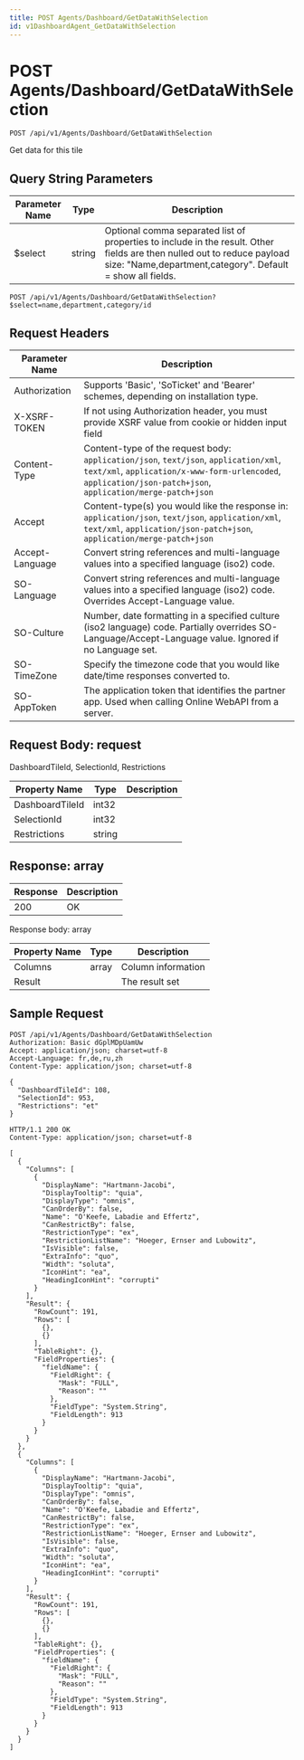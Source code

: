 ```yaml
---
title: POST Agents/Dashboard/GetDataWithSelection
id: v1DashboardAgent_GetDataWithSelection
---
```


# POST Agents/Dashboard/GetDataWithSelection

```http
POST /api/v1/Agents/Dashboard/GetDataWithSelection
```

Get data for this tile







## Query String Parameters

| Parameter Name | Type |  Description |
|----------------|------|--------------|
| $select | string |  Optional comma separated list of properties to include in the result. Other fields are then nulled out to reduce payload size: "Name,department,category". Default = show all fields. |

```http
POST /api/v1/Agents/Dashboard/GetDataWithSelection?$select=name,department,category/id
```


## Request Headers

| Parameter Name | Description |
|----------------|-------------|
| Authorization  | Supports 'Basic', 'SoTicket' and 'Bearer' schemes, depending on installation type. |
| X-XSRF-TOKEN   | If not using Authorization header, you must provide XSRF value from cookie or hidden input field |
| Content-Type | Content-type of the request body: `application/json`, `text/json`, `application/xml`, `text/xml`, `application/x-www-form-urlencoded`, `application/json-patch+json`, `application/merge-patch+json` |
| Accept         | Content-type(s) you would like the response in: `application/json`, `text/json`, `application/xml`, `text/xml`, `application/json-patch+json`, `application/merge-patch+json` |
| Accept-Language | Convert string references and multi-language values into a specified language (iso2) code. |
| SO-Language | Convert string references and multi-language values into a specified language (iso2) code. Overrides Accept-Language value. |
| SO-Culture | Number, date formatting in a specified culture (iso2 language) code. Partially overrides SO-Language/Accept-Language value. Ignored if no Language set. |
| SO-TimeZone | Specify the timezone code that you would like date/time responses converted to. |
| SO-AppToken | The application token that identifies the partner app. Used when calling Online WebAPI from a server. |

## Request Body: request  

DashboardTileId, SelectionId, Restrictions 

| Property Name | Type |  Description |
|----------------|------|--------------|
| DashboardTileId | int32 |  |
| SelectionId | int32 |  |
| Restrictions | string |  |


## Response: array



| Response | Description |
|----------------|-------------|
| 200 | OK |

Response body: array

| Property Name | Type |  Description |
|----------------|------|--------------|
| Columns | array | Column information |
| Result |  | The result set |

## Sample Request

```http!
POST /api/v1/Agents/Dashboard/GetDataWithSelection
Authorization: Basic dGplMDpUamUw
Accept: application/json; charset=utf-8
Accept-Language: fr,de,ru,zh
Content-Type: application/json; charset=utf-8

{
  "DashboardTileId": 108,
  "SelectionId": 953,
  "Restrictions": "et"
}
```

```http_
HTTP/1.1 200 OK
Content-Type: application/json; charset=utf-8

[
  {
    "Columns": [
      {
        "DisplayName": "Hartmann-Jacobi",
        "DisplayTooltip": "quia",
        "DisplayType": "omnis",
        "CanOrderBy": false,
        "Name": "O'Keefe, Labadie and Effertz",
        "CanRestrictBy": false,
        "RestrictionType": "ex",
        "RestrictionListName": "Hoeger, Ernser and Lubowitz",
        "IsVisible": false,
        "ExtraInfo": "quo",
        "Width": "soluta",
        "IconHint": "ea",
        "HeadingIconHint": "corrupti"
      }
    ],
    "Result": {
      "RowCount": 191,
      "Rows": [
        {},
        {}
      ],
      "TableRight": {},
      "FieldProperties": {
        "fieldName": {
          "FieldRight": {
            "Mask": "FULL",
            "Reason": ""
          },
          "FieldType": "System.String",
          "FieldLength": 913
        }
      }
    }
  },
  {
    "Columns": [
      {
        "DisplayName": "Hartmann-Jacobi",
        "DisplayTooltip": "quia",
        "DisplayType": "omnis",
        "CanOrderBy": false,
        "Name": "O'Keefe, Labadie and Effertz",
        "CanRestrictBy": false,
        "RestrictionType": "ex",
        "RestrictionListName": "Hoeger, Ernser and Lubowitz",
        "IsVisible": false,
        "ExtraInfo": "quo",
        "Width": "soluta",
        "IconHint": "ea",
        "HeadingIconHint": "corrupti"
      }
    ],
    "Result": {
      "RowCount": 191,
      "Rows": [
        {},
        {}
      ],
      "TableRight": {},
      "FieldProperties": {
        "fieldName": {
          "FieldRight": {
            "Mask": "FULL",
            "Reason": ""
          },
          "FieldType": "System.String",
          "FieldLength": 913
        }
      }
    }
  }
]
```